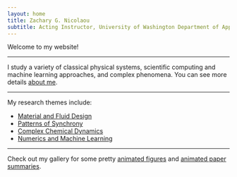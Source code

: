 ```yaml
---
layout: home
title: Zachary G. Nicolaou
subtitle: Acting Instructor, University of Washington Department of Applied Mathematics | Washington Research Foundation Postdoctoral Scholar
---
```


Welcome to my website!

---

I study a variety of classical physical systems, scientific computing and machine learning approaches, and complex phenomena. You can see more details [about me](aboutme.md).

---

My research themes include:
- [Material and Fluid Design](materials.md)
- [Patterns of Synchrony](synchronization.md)
- [Complex Chemical Dynamics](chemistry.md)
- [Numerics and Machine Learning](numerics.md)

---

Check out my gallery for some pretty [animated figures](gallery.md) and [animated paper summaries](gallery2.md).
